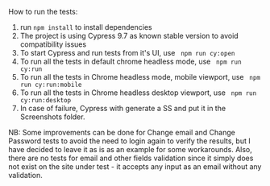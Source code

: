 How to run the tests:

1. run  ``` npm install ```  to install dependencies
2. The project is using Cypress 9.7 as known stable version to avoid compatibility issues
3. To start Cypress and run tests from it's UI, use  ``` npm run cy:open```
4. To run all the tests in default chrome headless mode, use  ``` npm run cy:run```
5. To run all the tests in Chrome headless mode, mobile viewport, use  ``` npm run cy:run:mobile```
6. To run all the tests in Chrome headless desktop viewport, use  ``` npm run cy:run:desktop```
7. In case of failure, Cypress with generate a SS and put it in the Screenshots folder.


NB:
Some improvements can be done for Change email and Change Password tests to avoid the need to login again to verify the results,
but I have decided to leave it as is as an example for some workarounds.
Also, there are no tests for email and other fields validation since it simply does not exist on the site under test - it accepts any input as an email without any validation.